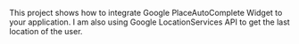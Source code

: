 This project shows how to integrate Google PlaceAutoComplete Widget to your application. I am also using Google LocationServices API to get the last location of the user.